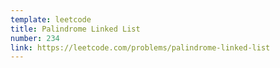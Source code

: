 ```yaml
---
template: leetcode
title: Palindrome Linked List
number: 234
link: https://leetcode.com/problems/palindrome-linked-list
---
```

